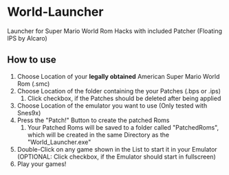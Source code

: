 # World-Launcher
Launcher for Super Mario World Rom Hacks with included Patcher (Floating IPS by Alcaro)

## How to use

1. Choose Location of your **legally obtained** American Super Mario World Rom (.smc)
1. Choose Location of the folder containing the your Patches (.bps or .ips)
   1. Click checkbox, if the Patches should be deleted after being applied
1. Choose Location of the emulator you want to use (Only tested with Snes9x)
1. Press the "Patch!" Button to create the patched Roms
   1. Your Patched Roms will be saved to a folder called "PatchedRoms", which will be created in the same Directory as the "World_Launcher.exe"
1. Double-Click on any game shown in the List to start it in your Emulator (OPTIONAL: Click checkbox, if the Emulator should start in fullscreen)
1. Play your games!
